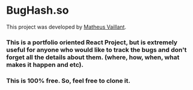 # BugHash.so

This project was developed by [Matheus Vaillant](https://github.com/mathvaillant).

### This is a portfolio oriented React Project, but is extremely useful for anyone who would like to track the bugs and don't forget all the details about them. (where, how, when, what makes it happen and etc).

### This is 100% free. So, feel free to clone it. 
